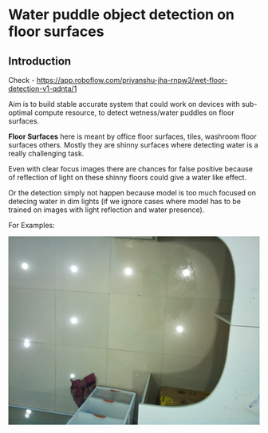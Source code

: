 # Water puddle object detection on floor surfaces

## Introduction

Check - https://app.roboflow.com/priyanshu-jha-rnpw3/wet-floor-detection-v1-qdnta/1

Aim is to build stable accurate system that could work on devices with sub-optimal compute resource, to detect wetness/water puddles on floor surfaces.

**Floor Surfaces** here is meant by office floor surfaces, tiles, washroom floor surfaces others. Mostly they are shinny surfaces where detecting water is a really challenging task.

Even with clear focus images there are chances for false positive because of reflection of light on these shinny floors could give a water like effect.

Or the detection simply not happen because model is too much focused on detecing water in dim lights (if we ignore cases where model has to be trained on images with light reflection and water presence).


For Examples: 

![Example](Ex-1.jpg)


